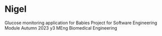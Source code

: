 # Nigel

Glucose monitoring application for Babies
Project for Software Engineering Module
Autumn 2023 y3 MEng Biomedical Engineering
